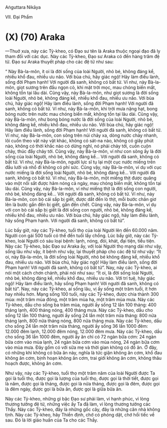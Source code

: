 Aṅguttara Nikāya

VII. Ðại Phẩm

# (X) (70) Araka

—Thuở xưa, này các Tỷ-kheo, có Ðạo sư tên là Araka thuộc ngoại đạo đã ly tham đối với các dục. Này các Tỷ-kheo, Ðạo sư Araka có đến hàng trăm đệ tử. Ðạo sư Araka thuyết pháp cho các đệ tử như sau:

“ Này Bà-la-môn, ít oi là đời sống của loài Người, nhỏ bé, không đáng kể, nhiều khổ đau, nhiều ưu não. Với bùa chú, hãy giác ngộ! Hãy làm điều lành, sống đời Phạm hạnh! Với người đã sanh, không có bất tử. Ví như, này Bà-la-môn, giọt sương trên đầu ngọn cỏ, khi mặt trời mọc, mau chóng biến mất, không tồn tại lâu dài. Cũng vậy, này Bà-la-môn, như giọt sương là đời sống loài Người, nhỏ bé, không đáng kể, nhiều khổ đau, nhiều ưu não. Với bùa chú, hãy giác ngộ! Hãy làm điều lành, sống đời Phạm hạnh! Với người đã sanh, không có bất tử. Ví như, này Bà-la-môn, khi trời mưa nặng hạt, bong bóng nước trên nước mau chóng biến mất, không tồn tại lâu dài. Cũng vậy, này Bà-la-môn, như bong bóng nước là đời sống của loài Người, nhỏ bé, không đáng kể, nhiều khổ đau, nhiều ưu não. Với bùa chú, hãy giác ngộ! Hãy làm điều lành, sống đời Phạm hạnh! Với người đã sanh, không có bất tử. Ví như, này Bà-la-môn, con sông trên núi chảy xa, dòng nước chảy nhanh, lôi cuốn theo vật này vật khác, không có sát-na nào, không có giây phút nào, không có thời khắc nào có dừng nghỉ, nó phải chảy tới, cuồn cuộn chảy, thúc đẩy chảy tới. Cũng vậy, này Bà-la-môn, ví như con sông ấy là đời sống của loài Người, nhỏ bé, không đáng kể... Với người đã sanh, không có bất tử. Ví như, này Bà-la-môn, người lực sĩ tụ lại một cục nước miếng trên đầu lưỡi và nhổ đi không có phí sức. Cũng vậy, này Bà-la-môn, ví dụ với cục nước miếng là đời sống loài Người, nhỏ bé, không đáng kể... Với người đã sanh, không có bất tử. Ví như, này Bà-la-môn, một miếng thịt được quăng vào một nồi sắt được hâm nóng cả ngày, mau chóng biến mất, không tồn tại lâu dài. Cũng vậy, này Bà-la-môn, ví như miếng thịt là đời sống con người, nhỏ bé, không đáng kể... Với người đã sanh, không có bất tử. Ví như, này Bà-la-môn, con bò cái sắp bị giết, được dắt đến lò thịt, mỗi bước chân giơ lên là bước gần đến bị giết, gần đến chết. Cũng vậy, này Bà-la-môn, ví dụ với con bò cái sắp bị giết là đời sống con người, nhỏ bé, không đáng kể, nhiều khổ đau, nhiều ưu não. Với bùa chú, hãy giác ngộ, hãy làm điều lành, hãy sống Phạm hạnh. Với người đã sanh, không có bất tử”.

Lúc bấy giờ, này các Tỷ-kheo, tuổi thọ của loài Người lên đến 60.000 năm. Người con gái 500 tuổi có thể đến tuổi lấy chồng. Lúc bấy giờ, này các Tỷ-kheo, loài Người có sáu loại bệnh: lạnh, nóng, đói, khát, đại tiện, tiểu tiện. Này các Tỷ-kheo, bậc Ðạo sư Araka ấy, với loài Người thọ mạng dài như vậy, sống lâu như vậy, ít bệnh như vậy, lại thuyết pháp cho các đệ tử như vậy: “Ít oi, này Bà-la-môn, là đời sống loài Người, nhỏ bé không đáng kể, nhiều khổ đau, nhiều ưu não. Với bùa chú, hãy giác ngộ! Hãy làm điều lành, sống đời Phạm hạnh! Với người đã sanh, không có bất tử”. Nay, này các Tỷ-kheo, ai nói một cách chơn chánh, phải nói như sau: “Ít oi, là đời sống loài Người, nhỏ bé, không đáng kể, nhiều khổ đau, nhiều ưu não. Với trí tuệ, hãy giác ngộ! Hãy làm điều lành, hãy sống Phạm hạnh! Với người đã sanh, không có bất tử”. Nay, này các Tỷ-kheo, ai sống lâu, vị ấy sống một trăm tuổi, ít hơn hay nhiều hơn. Mạng sống 100 tuổi, này các Tỷ-kheo, được chia thành 300 mùa: một trăm mùa đông, một trăm mùa hạ, một trăm mùa mưa. Này các Tỷ-kheo, dầu cho sống ba trăm mùa, người ấy sống 12 lần 100 tháng: 400 tháng lạnh, 400 tháng nóng, 400 tháng mưa. Này các Tỷ-kheo, dầu cho sống 12 lần 100 tháng, người ấy sống 24 lần một trăm nửa tháng: 800 nửa tháng lạnh, 800 nửa tháng nóng, 800 nửa tháng mưa. Này các Tỷ-kheo, dầu cho sống 24 lần một trăm nửa tháng, người ấy sống 36 lần 1000 đêm: 12.000 đêm lạnh, 12.000 đêm nóng, 12.000 đêm mưa. Này các Tỷ-kheo, dầu cho sống 36 lần 1000 đêm, người ấy ăn chỉ có 72 ngàn bữa cơm: 24 ngàn bữa cơm vào mùa lạnh, 24 ngàn bữa cơm vào mùa nóng, 24 ngàn bữa cơm vào mùa mưa. Ðây gồm có với sữa mẹ và thời gian không có đồ ăn. Ở đây, có những khi không có bữa ăn này, nghĩa là tức giận không ăn cơm, khổ đau không ăn cơm, bịnh hoạn không ăn cơm, trai giới không ăn cơm, không thâu hoạch được, không ăn cơm.

Như vậy, này các Tỷ-kheo, tuổi thọ một trăm năm của loài Người được Ta gọi là tuổi thọ, được gọi là lượng của tuổi thọ, được gọi là thời tiết, được gọi là năm, được gọi là tháng, được gọi là nửa tháng, được gọi là đêm, được gọi là đêm ngày, được gọi là bữa ăn, được gọi là giữa bữa ăn.

Này các Tỷ-kheo, những gì bậc Ðạo sư phải làm, vì hạnh phúc, vì lòng thương tưởng đệ tử, những việc ấy Ta đã làm, vì lòng thương tưởng các Thầy. Này các Tỷ-kheo, đây là những gốc cây, đây là những căn nhà không tịnh. Này các Tỷ-kheo, hãy Thiền định, chớ có phóng dật, chớ hối tiếc về sau. Ðó là lời giáo huấn của Ta cho các Thầy.

